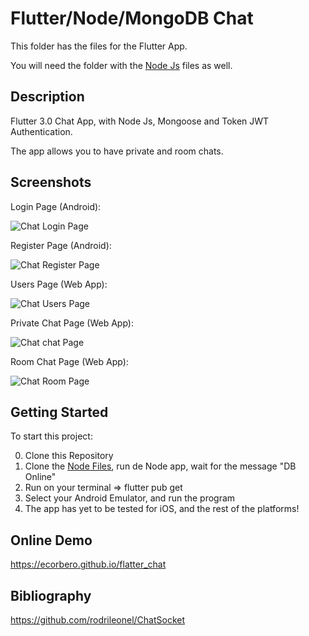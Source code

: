 # Flutter/Node/MongoDB Chat

This folder has the files for the Flutter App.

You will need the folder with the [Node Js](https://github.com/ecorbero/_rodrileonel_ChatNode) files as well.

## Description

Flutter 3.0 Chat App, with Node Js, Mongoose and Token JWT Authentication.

The app allows you to have private and room chats.

## Screenshots

Login Page (Android):

![Chat Login Page](https://raw.githubusercontent.com/ecorbero/_rodrileonel_ChatFlutter/master/screenshots/login.PNG "Chat Login Page")

Register Page (Android):

![Chat Register Page](https://raw.githubusercontent.com/ecorbero/_rodrileonel_ChatFlutter/master/screenshots/register.PNG "Chat Register Page")

Users Page (Web App):

![Chat Users Page](https://raw.githubusercontent.com/ecorbero/_rodrileonel_ChatFlutter/master/screenshots/users.PNG "Chat Users Page")

Private Chat Page (Web App):

![Chat chat Page](https://raw.githubusercontent.com/ecorbero/_rodrileonel_ChatFlutter/master/screenshots/chat.PNG "Chat Chat Page")

Room Chat Page (Web App):

![Chat Room Page](https://raw.githubusercontent.com/ecorbero/_rodrileonel_ChatFlutter/master/screenshots/group.PNG "Chat Room Page")

## Getting Started

To start this project: 

0. Clone this Repository
1. Clone the [Node Files](https://github.com/ecorbero/_rodrileonel_ChatNode), run de Node app, wait for the message "DB Online"
2. Run on your terminal => flutter pub get
3. Select your Android Emulator, and run the program
4. The app has yet to be tested for iOS, and the rest of the platforms!

## Online Demo

https://ecorbero.github.io/flatter_chat

## Bibliography

https://github.com/rodrileonel/ChatSocket